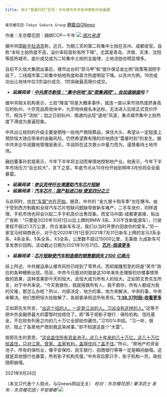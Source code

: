 ```yaml
---
title: 恒大“雷曼时刻”显现：中共楼市车市各种梗断开始暴露
---
```

`東京櫻花団-Tokyo Sakura Group` [轉載自GNews](https://gnews.org/zh-hans/1551951/)

作者：东京樱花团｜捆绑CCP一千年
![](https://lh5.googleusercontent.com/M3mqBLo9fZIlOQ7GwGiiBnwUZD7J-cI-UZds0kh2wCiIRtJBN_u9eEZyXK17fFT41XMCqTiouR_HOGiL1GFuxyfp3GDHfq8YEnJaoYU9Fj7TxH2Gk-UJYEkfPCdikKh09nyd3Biy=s0)
[*图片来源*](https://cdn.i-scmp.com/sites/default/files/d8/images/methode/2021/05/12/1797142c-b172-11eb-93b7-03206dd91175_1320x770_052011.jpg)

据中共国[新华社消息](http://www.news.cn/fortune/2021-09/24/c_1127894694.htm)称，近日，为期三天的第二轮集中土拍在苏州、成都收官。自称“本轮土拍热度不高，溢价率较首轮有所下降”，尤其是青岛、济南、天津、沈阳等低热城市，底价成交成为二轮集中土拍的主旋律，土地流拍也明显增多。

自前不久恒大集团出事后，楼市出台的“禁马甲”和“提升保证金比例”政策等调控手段下，二线城市第二轮集中拍地热度和首次热度明显下降。以苏州为例，19宗成功出让地块中仅3宗溢价成交、1宗突破最高限价成交。

- ***延展阅读：***[***中共房市新规：“集中供地”加“密集调控”，会加速崩盘吗***](https://gnews.org/zh-hans/1521663/)***？***


据中共相关机构表示，土拍“降温”将是大概率事件，就连一直以来市场热度跻身高位的杭州，十宗竞品质地块中，九宗地块报名未达标，无法进入后续正式竞价环节，相当于“流拍”；加之日前杭州、南通均出现“退地”风波，重点城市集中土拍热度下滑成为普遍现象。

中共出让规则的升级主要是牺牲一些地产商陪葬品，保住大头，希望从一定程度上预防恒大效应带来的金融风险。仍然希望靠有限的炒地捂住“雷曼时刻”的发生。据中共央企华润置地管理层表示，华润将在这次救火中量力而为，谨慎看待土地市场。

融创董事孙宏斌表示，今年下半年将主动而审慎地控制地产业。他表示，今年下半年市场压力“会比较大”，言下之意，年底节点从10月份开始到明年3月份将会全面暴雷。

- ***延展阅读：***[***参议员呼吁台湾援助汽车芯片短缺***](https://thehill.com/homenews/senate/568518-senators-call-on-taiwan-for-aid-in-automotive-chip-shortage)
- ***延展阅读：***[***汽车芯片：国产贴进口标 便宜四分之三***](https://auto.sina.com.cn/zz/wb/2021-09-23/detail-iktzqtyt7638853.shtml)


与此同时，[中共“车震”也在开始](http://www.news.cn/fortune/2021-09/24/c_1127895138.htm)。据息，中共的 “金九银十购车季”也在爆冷。由于受到西方制裁和全球汽车芯片短缺问题缺导致新车难产，二手车涨价，同样道理，手机市场也将会兴起二手手机高价出售现象。而宝马中国-成都更直接，贴出广告称：“只要是2020年10月1日以后上牌的BMW 3系、X3(不含新能源车），行驶里程不超过1.5万公里，符合准新车车况，我们以当时开票价回收你的爱车。”另一家宝马经销商表示，对于在2020年1月1日至2021年7月31日新车上牌的宝马3系全系、4系全系、5系全系、X3全系，公里数不超过15000公里，无事故 九成新车可享发票价回购。活动截止日期为2021年10月31日。[**芯片-阅读更多**](https://www.scmp.com/tech/tech-war/article/3133061/why-there-global-semiconductor-shortage-how-it-started-who-it-hurting?module=inline&amp;pgtype=article)

- ***延展阅读：***[***芯片短缺使汽车制造商的销售额损失 2100 亿美元***](https://www.entrepreneur.com/article/387384)


综上所述，中共被迫承认楼市风险已经到了零界点。而却接踵而至的将是“房市”效应的各种梗断出现。而且，中共今日面对的就是这30年来失去理智的炒楼事情导致的恶果，这种恶果即今天的恒大，且恒大成为所有人的恒大。正如郭文贵先生所言，对于中共来说，“今天我救你，我就得救所有人，我不救你，所有人都成为我的灾难，那怎么办呢？所以，内部决定，地方的事，地方来解决，中央的事，中央来解决。他们想把恒大给肢解了，各部委承担这所有责任。”[**1:38.37时段-收看更多**](https://gtv.org/video/id=614c897242a8af3151a3c790)

正如郭先生所言，“[出这个招的人，一定是江派的人。习派没有这样的人。](https://gtv.org/video/id=614c897242a8af3151a3c790)”这等于把中共金融界最大的雷暂时给捂住了。即“等于把影子银行：保险机构、信托基金，不在财务列表之内的几十万亿全部给你藏住。”习100%中招。“习一听，很好，阻止了各房地产商到我这来闹事。”却不知道这是个“大雷”。

按郭先生的意思，“[这会盖住所有资金池子。这几十年来的几十万亿，这几十万亿给盖住，只对江家、曾家、孟家有利。盖得住吗？盖不住](https://gtv.org/video/id=614c897242a8af3151a3c790)。”所以，“房地产的资金池子、所有的保险业，像平安保险、民生银行、招商银行等等一定是瞬间崩塌。这就是其他银行也暴雷，所有影子机构完蛋。”中共背后那只手，影子机构一完，政权随即崩塌。

2021年9月24日

（本文只代表个人观点，与Gnews网站无关）
*校对：东京樱花团 / 東洋武士*
*发布：东京樱花团 / 平安卿卿*
![](https://assets.gnews.org/wp-content/uploads/2021/09/image0-1-12.jpg)
